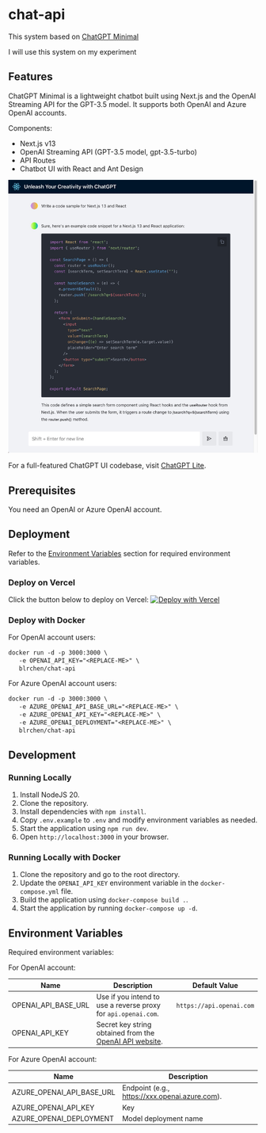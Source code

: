 # chat-api

This system based on [ChatGPT Minimal](https://github.com/blrchen/chatgpt-minimal)

I will use this system on my experiment


## Features

ChatGPT Minimal is a lightweight chatbot built using Next.js and the OpenAI Streaming API for the GPT-3.5 model. It supports both OpenAI and Azure OpenAI accounts.

Components:

- Next.js v13
- OpenAI Streaming API (GPT-3.5 model, gpt-3.5-turbo)
- API Routes
- Chatbot UI with React and Ant Design

![demo](./docs/images/demo.jpg)

For a full-featured ChatGPT UI codebase, visit [ChatGPT Lite](https://github.com/blrchen/chatgpt-lite).

## Prerequisites

You need an OpenAI or Azure OpenAI account.

## Deployment

Refer to the [Environment Variables](#environment-variables) section for required environment variables.

### Deploy on Vercel

Click the button below to deploy on Vercel:
[![Deploy with Vercel](https://vercel.com/button)](https://vercel.com/new/clone?repository-url=https%3A%2F%2Fgithub.com%2Fblrchen%2Fchat-api&project-name=chat-api&framework=nextjs&repository-name=chat-api)

### Deploy with Docker

For OpenAI account users:

```
docker run -d -p 3000:3000 \
   -e OPENAI_API_KEY="<REPLACE-ME>" \
   blrchen/chat-api
```

For Azure OpenAI account users:

```
docker run -d -p 3000:3000 \
   -e AZURE_OPENAI_API_BASE_URL="<REPLACE-ME>" \
   -e AZURE_OPENAI_API_KEY="<REPLACE-ME>" \
   -e AZURE_OPENAI_DEPLOYMENT="<REPLACE-ME>" \
   blrchen/chat-api
```

## Development

### Running Locally

1. Install NodeJS 20.
2. Clone the repository.
3. Install dependencies with `npm install`.
4. Copy `.env.example` to `.env` and modify environment variables as needed.
5. Start the application using `npm run dev`.
6. Open `http://localhost:3000` in your browser.

### Running Locally with Docker

1. Clone the repository and go to the root directory.
2. Update the `OPENAI_API_KEY` environment variable in the `docker-compose.yml` file.
3. Build the application using `docker-compose build .`.
4. Start the application by running `docker-compose up -d`.

## Environment Variables

Required environment variables:

For OpenAI account:

| Name                | Description                                                                                             | Default Value            |
| ------------------- | ------------------------------------------------------------------------------------------------------- | ------------------------ |
| OPENAI_API_BASE_URL | Use if you intend to use a reverse proxy for `api.openai.com`.                                          | `https://api.openai.com` |
| OPENAI_API_KEY      | Secret key string obtained from the [OpenAI API website](https://platform.openai.com/account/api-keys). |

For Azure OpenAI account:

| Name                      | Description                                    |
| ------------------------- | ---------------------------------------------- |
| AZURE_OPENAI_API_BASE_URL | Endpoint (e.g., https://xxx.openai.azure.com). |
| AZURE_OPENAI_API_KEY      | Key                                            |
| AZURE_OPENAI_DEPLOYMENT   | Model deployment name                          |

